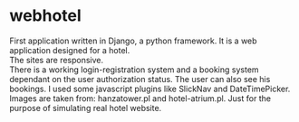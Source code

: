 # webhotel
First application written in Django, a python framework. It is a web application designed for a hotel.  
The sites are responsive.  
There is a working login-registration system and a booking system dependant on the user authorization status. The user can also see his bookings. I used some javascript plugins like SlickNav and DateTimePicker. Images are taken from: hanzatower.pl and hotel-atrium.pl. Just for the purpose of simulating real hotel website.  

